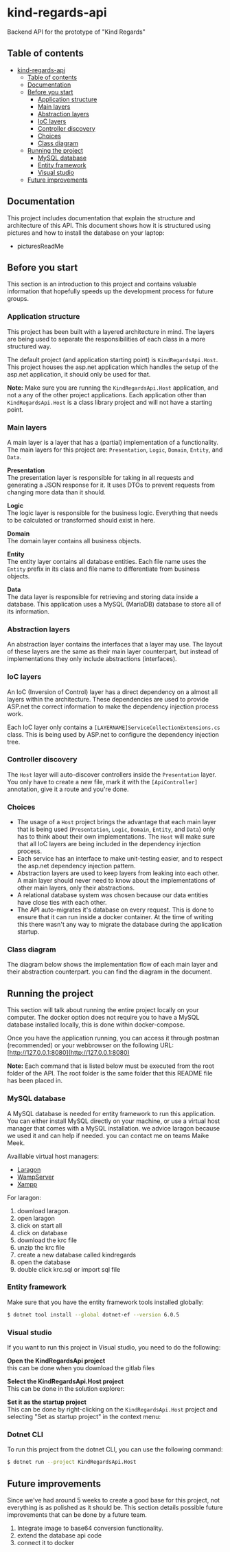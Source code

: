 # kind-regards-api
Backend API for the prototype of "Kind Regards"

## Table of contents

<!-- TOC -->

- [kind-regards-api](#kind-regards-api)
    - [Table of contents](#table-of-contents)
    - [Documentation](#documentation)
    - [Before you start](#before-you-start)
        - [Application structure](#application-structure)
        - [Main layers](#main-layers)
        - [Abstraction layers](#abstraction-layers)
        - [IoC layers](#ioc-layers)
        - [Controller discovery](#controller-discovery)
        - [Choices](#choices)
        - [Class diagram](#class-diagram)
    - [Running the project](#running-the-project)
        - [MySQL database](#mysql-database)
        - [Entity framework](#entity-framework)
        - [Visual studio](#visual-studio)
    - [Future improvements](#future-improvements)

<!-- /TOC -->

## Documentation
This project includes documentation that explain the structure and architecture of this API. This document shows how it is structured using pictures and how to install the database on your laptop:
- picturesReadMe

## Before you start
This section is an introduction to this project and contains valuable information that hopefully speeds up the development process for future groups.

### Application structure
This project has been built with a layered architecture in mind. The layers are being used to separate the responsibilities of each class in a more structured way.

The default project (and application starting point) is `KindRegardsApi.Host`. This project houses the asp.net application which handles the setup of the asp.net application, it should only be used for that.

**Note:** Make sure you are running the `KindRegardsApi.Host` application, and not a any of the other project applications. Each application other than `KindRegardsApi.Host` is a class library project and will not have a starting point.


### Main layers
A main layer is a layer that has a (partial) implementation of a functionality. The main layers for this project are: `Presentation`, `Logic`, `Domain`, `Entity`, and `Data`.

**Presentation**<br/>
The presentation layer is responsible for taking in all requests and generating a JSON response for it. It uses DTOs to prevent requests from changing more data than it should.

**Logic**<br/>
The logic layer is responsible for the business logic. Everything that needs to be calculated or transformed should exist in here.

**Domain**<br/>
The domain layer contains all business objects.

**Entity**<br/>
The entity layer contains all database entities. Each file name uses the `Entity` prefix in its class and file name to differentiate from business objects.

**Data**<br/>
The data layer is responsible for retrieving and storing data inside a database. This application uses a MySQL (MariaDB) database to store all of its information.

### Abstraction layers
An abstraction layer contains the interfaces that a layer may use. The layout of these layers are the same as their main layer counterpart, but instead of implementations they only include abstractions (interfaces).

### IoC layers
An IoC (Inversion of Control) layer has a direct dependency on a almost all layers within the architecture. These dependencies are used to provide ASP.net the correct information to make the dependency injection process work.

Each IoC layer only contains a `[LAYERNAME]ServiceCollectionExtensions.cs` class. This is being used by ASP.net to configure the dependency injection tree.

### Controller discovery
The `Host` layer will auto-discover controllers inside the `Presentation` layer. You only have to create a new file, mark it with the `[ApiController]` annotation, give it a route and you're done.

### Choices
- The usage of a `Host` project brings the advantage that each main layer that is being used (`Presentation`, `Logic`, `Domain`, `Entity`, and `Data`) only has to think about their own implementations. The `Host` will make sure that all IoC layers are being included in the dependency injection process.
- Each service has an interface to make unit-testing easier, and to respect the asp.net dependency injection pattern.
- Abstraction layers are used to keep layers from leaking into each other. A main layer should never need to know about the implementations of other main layers, only their abstractions.
- A relational database system was chosen because our data entities have close ties with each other.
- The API auto-migrates it's database on every request. This is done to ensure that it can run inside a docker container. At the time of writing this there wasn't any way to migrate the database during the application startup.

### Class diagram
The diagram below shows the implementation flow of each main layer and their abstraction counterpart.
you can find the diagram in the document.

## Running the project
This section will talk about running the entire project locally on your computer. The docker option does not require you to have a MySQL database installed locally, this is done within docker-compose.

Once you have the application running, you can access it through postman (recommended) or your webbrowser on the following URL: [http://127.0.0.1:8080](http://127.0.0.1:8080)

**Note:** Each command that is listed below must be executed from the root folder of the API. The root folder is the same folder that this README file has been placed in.

### MySQL database
A MySQL database is needed for entity framework to run this application. You can either install MySQL directly on your machine, or use a virtual host manager that comes with a MySQL installation. we advice laragon because we used it and can help if needed. you can contact me on teams Maike Meek.

Availlable virtual host managers:
- [Laragon](https://laragon.org/)
- [WampServer](https://www.wampserver.com/en/)
- [Xampp](https://www.apachefriends.org/index.html)

For laragon:
1. download laragon.
2. open laragon
3. click on start all
4. click on database
5. download the krc file
6. unzip the krc file
7. create a new database called kindregards
8. open the database
9. double click krc.sql or import sql file

### Entity framework
Make sure that you have the entity framework tools installed globally:
```bash
$ dotnet tool install --global dotnet-ef --version 6.0.5
```

### Visual studio
If you want to run this project in Visual studio, you need to do the following:

**Open the KindRegardsApi project**<br/>
this can be done when you download the gitlab files

**Select the KindRegardsApi.Host project**<br/>
This can be done in the solution explorer:

**Set it as the startup project**<br/>
This can be done by right-clicking on the `KindRegardsApi.Host` project and selecting "Set as startup project" in the context menu:



### Dotnet CLI
To run this project from the dotnet CLI, you can use the following command:
```bash
$ dotnet run --project KindRegardsApi.Host
```

## Future improvements
Since we've had around 5 weeks to create a good base for this project, not everything is as polished as it should be. This section details possible future improvements that can be done by a future team.

1. Integrate image to base64 conversion functionality.
2. extend the database api code
3. connect it to docker
